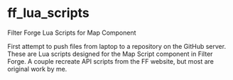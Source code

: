 # ff_lua_scripts
Filter Forge Lua Scripts for Map Component

First attempt to push files from laptop to a repository on the GitHub server. These are Lua scripts designed for the Map Script component in Filter Forge. A couple recreate API scripts from the FF website, but most are original work by me.
